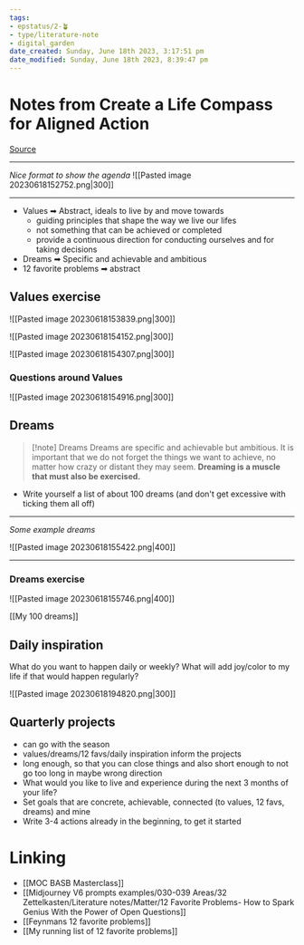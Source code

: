 ```yaml
---
tags: 
- epstatus/2-🪴
- type/literature-note
- digital_garden
date_created: Sunday, June 18th 2023, 3:17:51 pm
date_modified: Sunday, June 18th 2023, 8:39:47 pm
---
```

# Notes from Create a Life Compass for Aligned Action

[Source](https://building-a-second-brain.circle.so/c/replays-1ba411/)

***
*Nice format to show the agenda*
![[Pasted image 20230618152752.png|300]]
***

+ Values ➡ Abstract, ideals to live by and move towards
	+ guiding principles that shape the way we live our lifes
	+ not something that can be achieved or completed
	+ provide a continuous direction for conducting ourselves and for taking decisions
+ Dreams ➡ Specific and achievable and ambitious
+ 12 favorite problems ➡ abstract

## Values exercise
![[Pasted image 20230618153839.png|300]]

![[Pasted image 20230618154152.png|300]]

![[Pasted image 20230618154307.png|300]]

### Questions around Values
![[Pasted image 20230618154916.png|300]]

## Dreams
> [!note] Dreams
> Dreams are specific and achievable but ambitious. It is important that we do not forget the things we want to achieve, no matter how crazy or distant they may seem.
> **Dreaming is a muscle that must also be exercised.**

+ Write yourself a list of about 100 dreams (and don't get excessive with ticking them all off)
***
*Some example dreams*

![[Pasted image 20230618155422.png|400]]
***

### Dreams exercise
![[Pasted image 20230618155746.png|400]]

[[My 100 dreams]]

## Daily inspiration
What do you want to happen daily or weekly?
What will add joy/color to my life if that would happen regularly?

![[Pasted image 20230618194820.png|300]]

## Quarterly projects
+ can go with the season
+ values/dreams/12 favs/daily inspiration inform the projects
+ long enough, so that you can close things and also short enough to not go too long in  maybe wrong direction
+ What would you like to live and experience during the next 3 months of your life?
+ Set goals that are concrete, achievable, connected (to values, 12 favs, dreams) and mine
+ Write 3-4 actions already in the beginning, to get it started




# Linking
+ [[MOC BASB Masterclass]]
+ [[Midjourney V6 prompts examples/030-039 Areas/32 Zettelkasten/Literature notes/Matter/12 Favorite Problems- How to Spark Genius With the Power of Open Questions]]
+ [[Feynmans 12 favorite problems]]
+ [[My running list of 12 favorite problems]]

